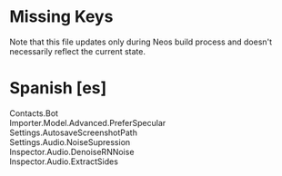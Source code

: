# Missing Keys
Note that this file updates only during Neos build process and doesn't necessarily reflect the current state.

# Spanish [es]
Contacts.Bot  
Importer.Model.Advanced.PreferSpecular  
Settings.AutosaveScreenshotPath  
Settings.Audio.NoiseSupression  
Inspector.Audio.DenoiseRNNoise  
Inspector.Audio.ExtractSides  

